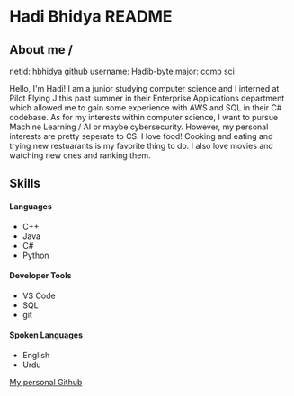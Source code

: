 # Hadi Bhidya README

## About me \/

netid: hbhidya
github username: Hadib-byte
major: comp sci

Hello, I'm Hadi! I am a junior studying computer science and I interned at Pilot Flying J this past summer in their Enterprise Applications department which allowed me to gain some experience with AWS and SQL in their C# codebase. As for my interests within computer science, I want to pursue Machine Learning / AI or maybe cybersecurity. However, my personal interests are pretty seperate to CS. I love food! Cooking and eating and trying new restuarants is my favorite thing to do. I also love movies and watching new ones and ranking them.

## Skills

#### Languages
* C++
* Java
* C#
* Python

#### Developer Tools
* VS Code
* SQL
* git

#### Spoken Languages
* English
* Urdu

[My personal Github](https://github.com/hoodus321)